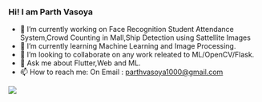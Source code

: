 ### Hi! I am Parth Vasoya 

- 🔭 I’m currently working on Face Recognition Student Attendance System,Crowd Counting in Mall,Ship Detection using Sattellite Images
- 🌱 I’m currently learning Machine Learning and Image Processing.
- 👯 I’m looking to collaborate on any work releated to ML/OpenCV/Flask.
- 💬 Ask me about Flutter,Web and ML.
- 📫 How to reach me: On Email : parthvasoya1000@gmail.com

<img src="https://github-readme-stats.vercel.app/api?username=parthvasoya59&&show_icons=true&title_color=008ef2&icon_color=008ef2&text_color=daf7dc&bg_color=151515">
